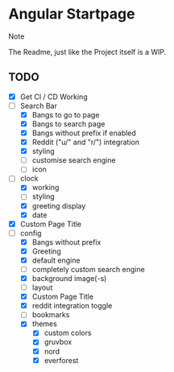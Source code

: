 # Angular Startpage
> [!NOTE]
> The Readme, just like the Project itself is a WIP.

## TODO
- [X] Get CI / CD Working
- [ ] Search Bar
  - [X] Bangs to go to page
  - [X] Bangs to search page
  - [X] Bangs without prefix if enabled
  - [X] Reddit ("u/" and "r/") integration
  - [X] styling
  - [ ] customise search engine
  - [ ] icon
- [ ] clock
  - [X] working
  - [ ] styling
  - [X] greeting display
  - [X] date
- [X] Custom Page Title
- [ ] config
  - [X] Bangs without prefix
  - [X] Greeting
  - [X] default engine
  - [ ] completely custom search engine
  - [X] background image(-s)
  - [ ] layout
  - [X] Custom Page Title
  - [X] reddit integration toggle
  - [ ] bookmarks
  - [X] themes
    - [X] custom colors
    - [X] gruvbox
    - [X] nord
    - [X] everforest